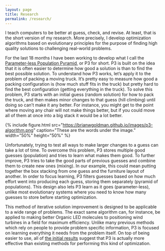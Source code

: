 ```yaml
---
layout: page
title: Research
permalink: /research/
---
```


I teach computers to be better at guess, check, and revise. At least, that is the short version of my research.
More precisely, I develop optimization algorithms based on evolutionary principles for the purpose
of finding high quality solutions to challenging real-world problems.
<!---
Most of the time this involves staring at white boards, pacing back and forth,
and muttering to myself, with occasional rushes of pure excitement caused by some new revelation.
-->

For the last 18 months I have been working to develop what I call the
[Parameter-less Population Pyramid](http://dl.acm.org/citation.cfm?id=2598350), or P3 for short.
P3 is built on the idea that it is often easier to determine how good a solution is than to find the best possible solution.
To understand how P3 works, let’s apply it to the problem of packing a moving truck.
It’s pretty easy to measure how good a packing configuration is (how much stuff fits in the truck) but pretty
hard to find the best configuration (getting everything in the truck). To solve this problem,
P3 starts with an initial guess (random solution) for how to pack the truck, and then makes minor
changes to that guess (hill climbing) until doing so can’t make it any better. For instance, you might get
to the point where moving any chair will not make things better, but if you could move all of them at once
into a big stack it would be a lot better.

{% include figure.html src="https://brianwgoldman.github.io/images/p3-algorithm.png"
    caption="These are the words under the image." width="50%" height="50%" %}

Unfortunately, trying to test all ways to make larger changes to a guess can take a lot of time.
To overcome this problem, P3 stores multiple good guesses (population) and tries to learn what makes them good.
To further improve, P3 tries to take the good parts of previous guesses and combine them to create new ones (mixing).
In our example, this could mean putting together the box stacking from one guess and the furniture layout of another.
In order to focus learning, P3 filters guesses based on how much effort went into producing each guess,
storing them separately (pyramid of populations). This design also lets P3 learn as it goes (parameter-less),
unlike most evolutionary systems where you need to know how many guesses to store before starting optimization.

This method of iterative solution improvement is designed to be applicable to a wide range of problems.
The exact same algorithm can, for instance, be applied to making better Organic LED molecules
to positioning wind turbines in a field for maximum efficiency.
Unlike many previous methods which rely on people to provide problem specific information,
P3 is focused on learning everything it needs from the problem itself.
On top of being easier to use, all of
[the initial results](http://www.mitpressjournals.org/doi/abs/10.1162/EVCO_a_00148) suggest that P3 is actually
more effective than existing methods for performing this kind of optimization.


